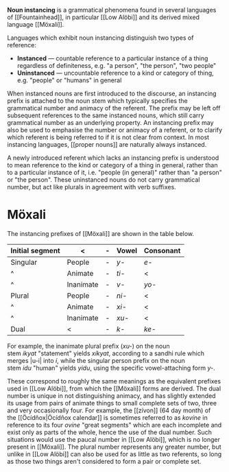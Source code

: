 **Noun instancing** is a grammatical phenomena found in several languages of [[Fountainhead]], in particular [[Low Alöbi]] and its derived mixed language [[Möxali]].

Languages which exhibit noun instancing distinguish two types of reference:
- **Instanced** — countable reference to a particular instance of a thing regardless of definiteness, e.g. "a person", "the person", "two people"
- **Uninstanced** — uncountable reference to a kind or category of thing, e.g. "people" or "humans" in general

When instanced nouns are first introduced to the discourse, an instancing prefix is attached to the noun stem which typically specifies the grammatical number and animacy of the referent. The prefix may be left off subsequent references to the same instanced nouns, which still carry grammatical number as an underlying property. An instancing prefix may also be used to emphasise the number or animacy of a referent, or to clarify which referent is being referred to if it is not clear from context. In most instancing languages, [[proper nouns]] are naturally always instanced.

A newly introduced referent which lacks an instancing prefix is understood to mean reference to the kind or category of a thing in general, rather than to a particular instance of it, i.e. "people (in general)" rather than "a person" or "the person". These uninstanced nouns do not carry grammatical number, but act like plurals in agreement with verb suffixes.
# Möxali
The instancing prefixes of [[Möxali]] are shown in the table below.

| Initial segment | < | - | Vowel | Consonant |
| ---- | ---- | ---- | ---- | ---- |
| Singular | People | - | *y-* | *e-* |
| ^ | Animate | - | *ti-* | < |
| ^ | Inanimate | - | *v-* | *yo-* |
| Plural | People | - | *ni-* | < |
| ^ | Animate | - | *xi-* | < |
| ^ | Inanimate | - | *xu-* | < |
| Dual | < | - | *k-* | *ke-* |

For example, the inanimate plural prefix (*xu-*) on the noun stem *ikyat* "statement" yields *xíkyat*, according to a sandhi rule which merges |u-i| into *í*, while the singular person prefix on the noun stem *idu* "human" yields *yidu*, using the specific vowel-attaching form *y-*.

These correspond to roughly the same meanings as the equivalent prefixes used in [[Low Alöbi]], from which the [[Möxali]] forms are derived. The dual number is unique in not distinguishing animacy, and has slightly extended its usage from pairs of animate things to small complete sets of two, three and very occasionally four. For example, the [[zívon]] (64 day month) of the [[Öcídñox|Öcídñox calendar]] is sometimes referred to as *kovíne* in reference to its four *ovíne* "great segments" which are each incomplete and exist only as parts of the whole, hence the use of the dual number. Such situations would use the paucal number in [[Low Alöbi]], which is no longer present in [[Möxali]]. The plural number represents any greater number, but unlike in [[Low Alöbi]] can also be used for as little as two referents, so long as those two things aren't considered to form a pair or complete set.